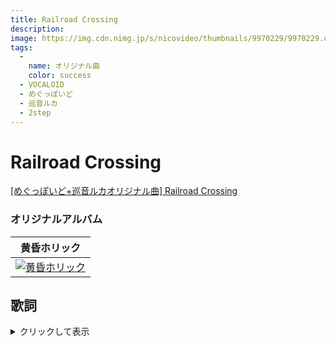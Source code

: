 ```yaml
---
title: Railroad Crossing
description: 
image: https://img.cdn.nimg.jp/s/nicovideo/thumbnails/9970229/9970229.original/r1280x720l?key=4a5cd3b82c3954b9745f01cdb4574805cf4e396b9992d4c91329a8a58373d776
tags:
  -
    name: オリジナル曲
    color: success
  - VOCALOID
  - めぐっぽいど
  - 巡音ルカ
  - 2step
---
```

# Railroad Crossing

<script type="application/javascript" src="https://embed.nicovideo.jp/watch/sm9970229/script?w=640&h=360"></script><noscript><a href="http://www.nicovideo.jp/watch/sm9970229">[めぐっぽいど+巡音ルカオリジナル曲] Railroad Crossing</a></noscript>

### オリジナルアルバム
|黄昏ホリック|
|:-:|
|[![黄昏ホリック](../imgs/twilightholic_cover.png)](../cds/01_twilightholic/)|

## 歌詞
<details><summary>クリックして表示</summary><div>
黄昏に沈みゆく　色褪せた街<br />
傾いた夕日が　陰を伸ばす<br />
道端の白線を　踏みながら<br />
踏切の警報　鼓膜を揺らす<br />

二人の間に　下りた遮断機<br />
重なる視線　すれ違う心<br />
二人もう少し　優しかったら<br />
傷つく事も　無かったのにね<br />

呟いた言葉は　風に掻き消されてく<br />
囚われた雨が　頬を伝う<br />
届かない背中は　夜の街に消えて<br />
伸ばしたその腕は　ただ空を切る<br />

無関心装った　風景を<br />
冷ややかに眺めて　溜め息一つ<br />
道端の石ころを　蹴りながら<br />
うつむいて歩く　ひとりぼっち<br />

二人の世界を　横切る線路<br />
憂鬱な時間　なんで？　問いかける<br />
使い古された　繕う言葉<br />
耳に届いても　心動かない<br />

新しい明日は　手の届かない場所に<br />
失った日々が　視界閉ざす<br />
紡いだ想い出は　今は涙とともに<br />
最後の花びらが　ただ舞落ちる<br />

新しい明日は　手の届かない場所に<br />
失った日々が　視界閉ざす<br />
紡いだ想い出が　今は涙とともに<br />
最後の花びらは　ただ舞落ちる<br />

新しい明日は　既にこの手の中に<br />
失った日々が　瞼彩る<br />
紡いだ想い出は　いつか笑顔と共に<br />
大切な記憶に　なりますように
</div></details>
